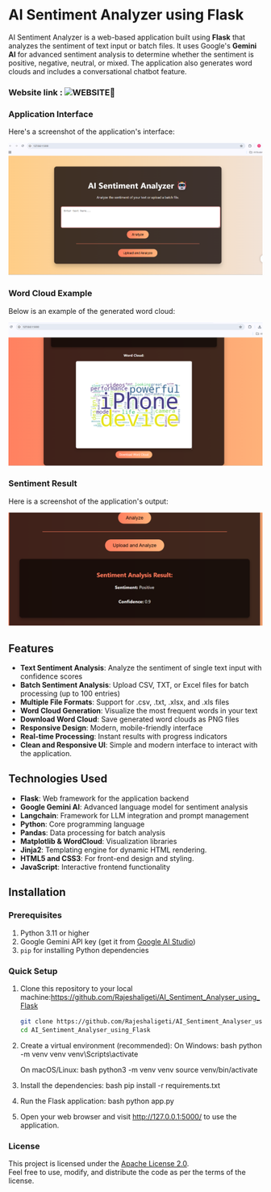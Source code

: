 # AI Sentiment Analyzer using Flask 

AI Sentiment Analyzer is a web-based application built using **Flask** that analyzes the sentiment of text input or batch files. It uses Google's **Gemini AI** for advanced sentiment analysis to determine whether the sentiment is positive, negative, neutral, or mixed. The application also generates word clouds and includes a conversational chatbot feature.

### Website link : ![WEBSITE🤖](https://ai-sentiment-analyser-using-flask.onrender.com/)
### Application Interface
Here's a screenshot of the application's interface:

![Application UI](media/ui_screenshot.png)

### Word Cloud Example
Below is an example of the generated word cloud:

![Word Cloud](media/wordcloud_example.png)

### Sentiment Result
Here is a screenshot of the application's output:

![Output](media/Sentiment_analysis.png)

## Features
- **Text Sentiment Analysis**: Analyze the sentiment of single text input with confidence scores
- **Batch Sentiment Analysis**: Upload CSV, TXT, or Excel files for batch processing (up to 100 entries)
- **Multiple File Formats**: Support for .csv, .txt, .xlsx, and .xls files
- **Word Cloud Generation**: Visualize the most frequent words in your text
- **Download Word Cloud**: Save generated word clouds as PNG files
- **Responsive Design**: Modern, mobile-friendly interface
- **Real-time Processing**: Instant results with progress indicators
- **Clean and Responsive UI**: Simple and modern interface to interact with the application.

## Technologies Used
- **Flask**: Web framework for the application backend
- **Google Gemini AI**: Advanced language model for sentiment analysis
- **Langchain**: Framework for LLM integration and prompt management
- **Python**: Core programming language
- **Pandas**: Data processing for batch analysis
- **Matplotlib & WordCloud**: Visualization libraries
- **Jinja2**: Templating engine for dynamic HTML rendering.
- **HTML5 and CSS3**: For front-end design and styling.
- **JavaScript**: Interactive frontend functionality

## Installation

### Prerequisites
1. Python 3.11 or higher
2. Google Gemini API key (get it from [Google AI Studio](https://makersuite.google.com/app/apikey))
3. `pip` for installing Python dependencies

### Quick Setup
1. Clone this repository to your local machine:https://github.com/Rajeshaligeti/AI_Sentiment_Analyser_using_Flask
   ```bash
   git clone https://github.com/Rajeshaligeti/AI_Sentiment_Analyser_using_Flask.git
   cd AI_Sentiment_Analyser_using_Flask
   ```

2. Create a virtual environment (recommended):
    On Windows:
    bash
    python -m venv venv
    venv\Scripts\activate

    On macOS/Linux:
    bash
    python3 -m venv venv
    source venv/bin/activate

3. Install the dependencies:
    bash
    pip install -r requirements.txt

4. Run the Flask application:
    bash
    python app.py

5. Open your web browser and visit http://127.0.0.1:5000/ to use the application. 



### License
This project is licensed under the [Apache License 2.0](LICENSE).  
Feel free to use, modify, and distribute the code as per the terms of the license.


